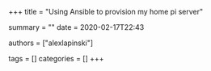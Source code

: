 +++
title = "Using Ansible to provision my home pi server"

summary = ""
date = 2020-02-17T22:43

authors = ["alexlapinski"]

tags = []
categories = []
+++
